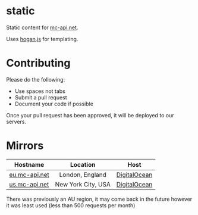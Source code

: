 static
======

Static content for [mc-api.net](https://mc-api.net).

Uses [hogan.js](http://twitter.github.io/hogan.js) for templating.

Contributing
======
Please do the following:
- Use spaces not tabs
- Submit a pull request
- Document your code if possible

Once your pull request has been approved, it will be deployed to our servers.

Mirrors
======
| Hostname        | Location           | Host  |
| ------------- |:-------------:|:-----:
| [eu.mc-api.net](https://eu.mc-api.net)      | London, England | [DigitalOcean](https://m.do.co/c/f8c7ada39e1b) |
| [us.mc-api.net](https://us.mc-api.net)      | New York City, USA | [DigitalOcean](https://m.do.co/c/f8c7ada39e1b) |

There was previously an AU region, it may come back in the future however it was least used (less than 500 requests per month)
